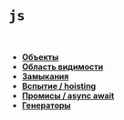 # `js`


<br>

* **<a href="./pages/object/readme.md">Объекты</a>**
* **<a href="./pages/area-​visibility/readme.md">Область видимости</a>**
* **<a href="./pages/closures/readme.md">Замыкания</a>**
* **<a href="./pages/hoisting/readme.md">Вспытие / hoisting</a>**
* **<a href="./pages/promise/readme.md">Промисы / async await</a>**
* **<a href="./pages/generators/readme.md">Генераторы</a>**





